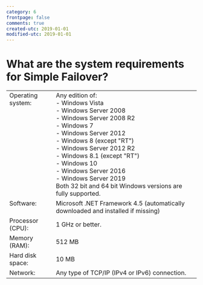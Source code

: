 ```yaml
---
category: 6
frontpage: false
comments: true
created-utc: 2019-01-01
modified-utc: 2019-01-01
---
```

# What are the system requirements for Simple Failover?

<table class="table table-bordered table-striped">
<tr>
	<td style="vertical-align:top">Operating system:</td>
	<td>Any edition of:<br />
	- Windows Vista<br />
	- Windows Server 2008<br />
	- Windows Server 2008 R2<br />
	- Windows 7<br />
	- Windows Server 2012<br />
	- Windows 8 (except &quot;RT&quot;)<br />
	- Windows Server 2012 R2<br />
	- Windows 8.1 (except &quot;RT&quot;)<br>
	- Windows 10<br />
	- Windows Server 2016<br />
	- Windows Server 2019<br />
	Both 32 bit and 64 bit Windows versions are fully supported.</td>
</tr>
<tr>
	<td style="vertical-align:top">Software:</td>
	<td>Microsoft .NET Framework 4.5 (automatically downloaded and installed if missing)</td>
</tr>
<tr>
	<td style="vertical-align:top">Processor (CPU):</td>
	<td>1 GHz or better.</td>
</tr>
<tr>
	<td style="vertical-align:top">Memory (RAM):</td>
	<td>512 MB</td>
</tr>
<tr>
	<td style="vertical-align:top">Hard disk space:</td>
	<td>10 MB</td>
</tr>
<tr>
	<td style="vertical-align:top">Network:</td>
	<td>Any type of TCP/IP (IPv4 or IPv6) connection.</td>
</tr>
</table>